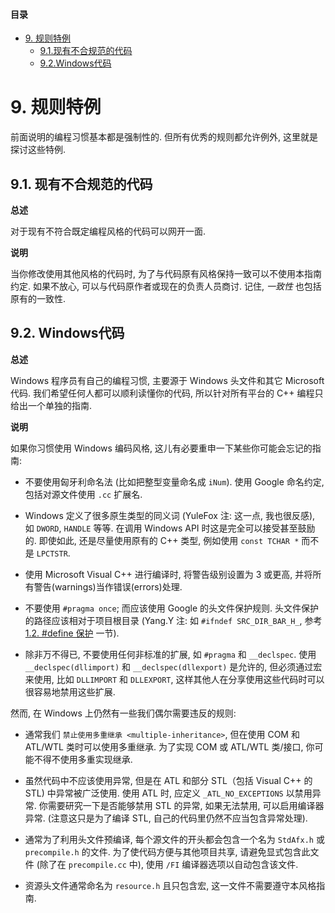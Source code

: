 #### 目录
- [9. 规则特例](exceptions.md/#9规则特例)
  - [9.1.现有不合规范的代码](exceptions.md/#91现有不合规范的代码)
  - [9.2.Windows代码](exceptions.md/#92windows代码)

# 9. 规则特例

前面说明的编程习惯基本都是强制性的. 但所有优秀的规则都允许例外, 这里就是探讨这些特例.

## 9.1. 现有不合规范的代码

**总述**

对于现有不符合既定编程风格的代码可以网开一面.

**说明**

当你修改使用其他风格的代码时, 为了与代码原有风格保持一致可以不使用本指南约定. 如果不放心, 可以与代码原作者或现在的负责人员商讨. 记住, *一致性* 也包括原有的一致性.

## 9.2. Windows代码

**总述**

Windows 程序员有自己的编程习惯, 主要源于 Windows 头文件和其它 Microsoft 代码. 我们希望任何人都可以顺利读懂你的代码, 所以针对所有平台的 C++ 编程只给出一个单独的指南.

**说明**

如果你习惯使用 Windows 编码风格, 这儿有必要重申一下某些你可能会忘记的指南:

- 不要使用匈牙利命名法 (比如把整型变量命名成 ``iNum``). 使用 Google 命名约定, 包括对源文件使用 ``.cc`` 扩展名.

- Windows 定义了很多原生类型的同义词 (YuleFox 注: 这一点, 我也很反感), 如 ``DWORD``, ``HANDLE`` 等等. 在调用 Windows API 时这是完全可以接受甚至鼓励的. 即使如此, 还是尽量使用原有的 C++ 类型, 例如使用 ``const TCHAR *`` 而不是 ``LPCTSTR``.

- 使用 Microsoft Visual C++ 进行编译时, 将警告级别设置为 3 或更高, 并将所有警告(warnings)当作错误(errors)处理.

- 不要使用 ``#pragma once``; 而应该使用 Google 的头文件保护规则. 头文件保护的路径应该相对于项目根目录 (Yang.Y 注: 如 ``#ifndef SRC_DIR_BAR_H_``, 参考 [1.2. #define 保护](headers.md/##1.2.#define保护) 一节).

- 除非万不得已, 不要使用任何非标准的扩展, 如 ``#pragma`` 和 ``__declspec``. 使用 ``__declspec(dllimport)`` 和 ``__declspec(dllexport)`` 是允许的, 但必须通过宏来使用, 比如 ``DLLIMPORT`` 和 ``DLLEXPORT``, 这样其他人在分享使用这些代码时可以很容易地禁用这些扩展.

然而, 在 Windows 上仍然有一些我们偶尔需要违反的规则:

- 通常我们 `禁止使用多重继承 <multiple-inheritance>`, 但在使用 COM 和 ATL/WTL 类时可以使用多重继承. 为了实现 COM 或 ATL/WTL 类/接口, 你可能不得不使用多重实现继承.

- 虽然代码中不应该使用异常, 但是在 ATL 和部分 STL（包括 Visual C++ 的 STL) 中异常被广泛使用. 使用 ATL 时, 应定义 ``_ATL_NO_EXCEPTIONS`` 以禁用异常. 你需要研究一下是否能够禁用 STL 的异常, 如果无法禁用, 可以启用编译器异常. (注意这只是为了编译 STL, 自己的代码里仍然不应当包含异常处理).

- 通常为了利用头文件预编译, 每个源文件的开头都会包含一个名为 ``StdAfx.h`` 或 ``precompile.h`` 的文件. 为了使代码方便与其他项目共享, 请避免显式包含此文件 (除了在 ``precompile.cc`` 中), 使用 ``/FI`` 编译器选项以自动包含该文件.

- 资源头文件通常命名为 ``resource.h`` 且只包含宏, 这一文件不需要遵守本风格指南.